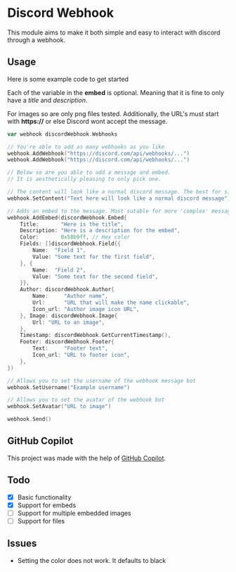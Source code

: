 # Discord Webhook

This module aims to make it both simple and easy to interact with discord through a webhook.


## Usage

Here is some example code to get started

Each of the variable in the **embed** is optional. 
Meaning that it is fine to only have a *title* and *description*.

For images so are only png files tested.
Additionally, the URL's must start with **https://** or else Discord wont accept the message.

```go
var webhook discordWebhook.Webhooks

// You're able to add as many webhooks as you like
webhook.AddWebhook("https://discord.com/api/webhooks/...")
webhook.AddWebhook("https://discord.com/api/webhooks/...")

// Below so are you able to add a message and embed. 
// It is aesthetically pleasing to only pick one.

// The content will look like a normal discord message. The best for simple messages
webhook.SetContent("Text here will look like a normal discord message")

// Adds an embed to the message. Most sutable for more 'complex' messages
webhook.AddEmbed(discordWebhook.Embed{
	Title:       "Here is the title",
	Description: "Here is a description for the embed",
	Color:       0x58b9ff, // Hex color
	Fields: []discordWebhook.Field{{
		Name:  "Field 1",
		Value: "Some text for the first field",
	}, {
		Name:  "Field 2",
		Value: "Some text for the second field",
	}},
	Author: discordWebhook.Author{
		Name:     "Author name",
		Url:      "URL that will make the name clickable",
		Icon_url: "Author image icon URL",
	}, Image: discordWebhook.Image{
		Url: "URL to an image",
	},
	Timestamp: discordWebhook.GetCurrentTimestamp(),
	Footer: discordWebhook.Footer{
		Text:     "Footer text",
		Icon_url: "URL to footer icon",
	},
})

// Allows you to set the username of the webhook message bot
webhook.SetUsername("Example username")

// Allows you to set the avatar of the webhook bot
webhook.SetAvatar("URL to image")

webhook.Send()
```

## GitHub Copilot

This project was made with the help of [GitHub Copilot](https://copilot.github.com/).

## Todo

- [X] Basic functionality
- [X] Support for embeds
- [ ] Support for multiple embedded images
- [ ] Support for files

## Issues

* Setting the color does not work. It defaults to black